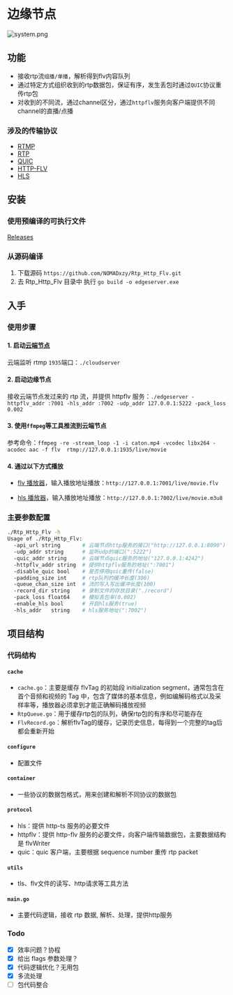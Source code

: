 # 边缘节点

![system.png](https://s2.loli.net/2022/10/04/q2GfX9DdxPhsACH.png)

## 功能
- 接收rtp流`组播/单播`，解析得到flv内容队列
- 通过特定方式组织收到的rtp数据包，保证有序，发生丢包时通过`QUIC`协议重传rtp包
- 对收到的不同流，通过channel区分，通过`httpflv`服务向客户端提供不同channel的直播/点播



### 涉及的传输协议

- [RTMP](https://github.com/melpon/rfc/blob/master/rtmp.md)
- [RTP](https://www.rfc-editor.org/rfc/rfc3550.html)
- [QUIC](https://datatracker.ietf.org/doc/html/rfc9000)
- [HTTP-FLV](https://ossrs.io/lts/en-us/docs/v4/doc/delivery-http-flv)
- [HLS](https://www.rfc-editor.org/rfc/pdfrfc/rfc8216.txt.pdf)



## 安装

### 使用预编译的可执行文件
[Releases](https://github.com/NOMADxzy/Rtp_Http_Flv/releases)
### 从源码编译
1. 下载源码 `https://github.com/NOMADxzy/Rtp_Http_Flv.git`
2. 去 Rtp_Http_Flv 目录中 执行 `go build -o edgeserver.exe`



## 入手

### 使用步骤

#### 1. 启动[云端节点](https://github.com/NOMADxzy/Rtmp_Rtp_Flv)

云端监听 rtmp `1935`端口：`./cloudserver`

#### 2. 启动边缘节点
接收云端节点发过来的 rtp 流，并提供 httpflv 服务：`./edgeserver -httpflv_addr :7001 -hls_addr :7002 -udp_addr 127.0.0.1:5222 -pack_loss 0.002`

#### 3. 使用`ffmpeg`等工具推流到云端节点

参考命令：`ffmpeg -re -stream_loop -1 -i caton.mp4 -vcodec libx264 -acodec aac -f flv  rtmp://127.0.0.1:1935/live/movie`

#### 4. 通过以下方式播放
- [flv 播放器](http://bilibili.github.io/flv.js/demo/)，输入播放地址播放：`http://127.0.0.1:7001/live/movie.flv` 

- [hls 播放器](http://players.akamai.com/players/hlsjs)，输入播放地址播放：`http://127.0.0.1:7002/live/movie.m3u8`



### 主要参数配置

```bash
./Rtp_Http_Flv -h
Usage of ./Rtp_Http_Flv:
  -api_url string       # 云端节点http服务的接口("http://127.0.0.1:8090")
  -udp_addr string      # 监听udp的端口(":5222")
  -quic_addr string     # 云端节点quic服务的地址("127.0.0.1:4242")
  -httpflv_addr string  # 提供httpflv服务的地址(":7001")
  -disable_quic bool    # 是否停用quic重传(false)
  -padding_size int     # rtp队列的缓冲长度(300)
  -queue_chan_size int  # 流的写入写出缓冲长度(100)
  -record_dir string    # 录制文件的存放目录("./record")
  -pack_loss float64    # 模拟丢包率(0.002)
  -enable_hls bool      # 开启hls服务(true)
  -hls_addr   string    # hls服务地址(":7002")
```



## 项目结构
### 代码结构

#### `cache`

- `cache.go`：主要是缓存 flvTag 的初始段 initialization segment，通常包含在首个音频和视频的 Tag 中，包含了媒体的基本信息，例如编解码格式以及采样率等，播放器必须拿到才能正确解码播放视频
- `RtpQueue.go`：用于缓存rtp包的队列，确保rtp包的有序和尽可能存在
- `FlvRecord.go`：解析flvTag的缓存，记录历史信息，每得到一个完整的tag后都会重新开始

#### `configure`
- 配置文件

#### `container`
- 一些协议的数据包格式，用来创建和解析不同协议的数据包

#### `protocol`
- hls：提供 http-ts 服务的必要文件
- httpflv：提供 http-flv 服务的必要文件，向客户端传输数据包，主要数据结构是 flvWriter
- quic：quic 客户端，主要根据 sequence number 重传 rtp packet

#### `utils`
- tls、flv文件的读写、http请求等工具方法

#### `main.go`
- 主要代码逻辑，接收 rtp 数据, 解析、处理，提供http服务



### Todo

- [x] 效率问题？协程
- [x] 给出 flags 参数处理？
- [x] 代码逻辑优化？无用包
- [x] 多流处理
- [ ] 包代码整合